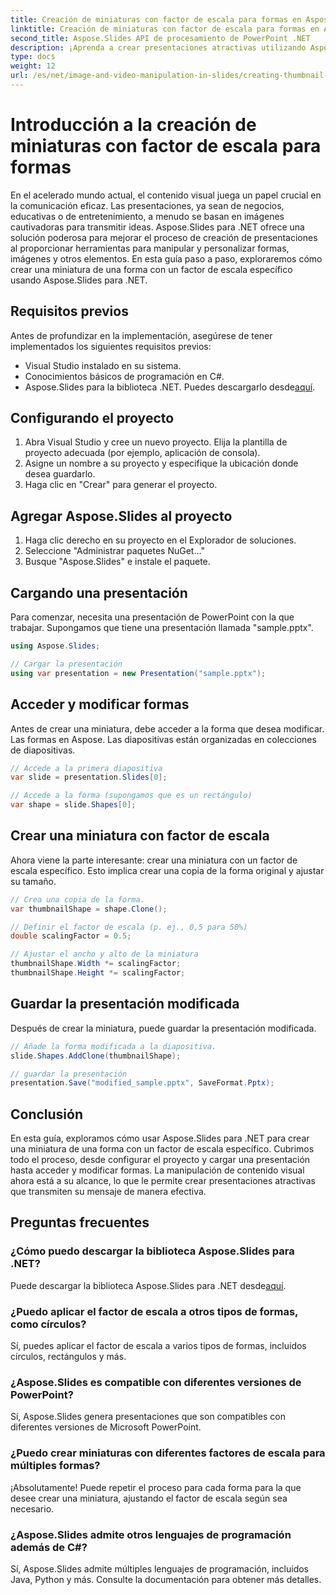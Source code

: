```yaml
---
title: Creación de miniaturas con factor de escala para formas en Aspose.Slides
linktitle: Creación de miniaturas con factor de escala para formas en Aspose.Slides
second_title: Aspose.Slides API de procesamiento de PowerPoint .NET
description: ¡Aprenda a crear presentaciones atractivas utilizando Aspose.Slides para .NET! Siga nuestra guía paso a paso con código fuente completo para crear miniaturas con factores de escala para formas.
type: docs
weight: 12
url: /es/net/image-and-video-manipulation-in-slides/creating-thumbnail-scaling-factor-shape/
---
```


# Introducción a la creación de miniaturas con factor de escala para formas

En el acelerado mundo actual, el contenido visual juega un papel crucial en la comunicación eficaz. Las presentaciones, ya sean de negocios, educativas o de entretenimiento, a menudo se basan en imágenes cautivadoras para transmitir ideas. Aspose.Slides para .NET ofrece una solución poderosa para mejorar el proceso de creación de presentaciones al proporcionar herramientas para manipular y personalizar formas, imágenes y otros elementos. En esta guía paso a paso, exploraremos cómo crear una miniatura de una forma con un factor de escala específico usando Aspose.Slides para .NET.

## Requisitos previos

Antes de profundizar en la implementación, asegúrese de tener implementados los siguientes requisitos previos:

- Visual Studio instalado en su sistema.
- Conocimientos básicos de programación en C#.
-  Aspose.Slides para la biblioteca .NET. Puedes descargarlo desde[aquí](https://releases.aspose.com/slides/net/).

## Configurando el proyecto

1. Abra Visual Studio y cree un nuevo proyecto. Elija la plantilla de proyecto adecuada (por ejemplo, aplicación de consola).
2. Asigne un nombre a su proyecto y especifique la ubicación donde desea guardarlo.
3. Haga clic en "Crear" para generar el proyecto.

## Agregar Aspose.Slides al proyecto

1. Haga clic derecho en su proyecto en el Explorador de soluciones.
2. Seleccione "Administrar paquetes NuGet..."
3. Busque "Aspose.Slides" e instale el paquete.

## Cargando una presentación

Para comenzar, necesita una presentación de PowerPoint con la que trabajar. Supongamos que tiene una presentación llamada "sample.pptx".

```csharp
using Aspose.Slides;

// Cargar la presentación
using var presentation = new Presentation("sample.pptx");
```

## Acceder y modificar formas

Antes de crear una miniatura, debe acceder a la forma que desea modificar. Las formas en Aspose. Las diapositivas están organizadas en colecciones de diapositivas.

```csharp
// Accede a la primera diapositiva
var slide = presentation.Slides[0];

// Accede a la forma (supongamos que es un rectángulo)
var shape = slide.Shapes[0];
```

## Crear una miniatura con factor de escala

Ahora viene la parte interesante: crear una miniatura con un factor de escala específico. Esto implica crear una copia de la forma original y ajustar su tamaño.

```csharp
// Crea una copia de la forma.
var thumbnailShape = shape.Clone();

// Definir el factor de escala (p. ej., 0,5 para 50%)
double scalingFactor = 0.5;

// Ajustar el ancho y alto de la miniatura
thumbnailShape.Width *= scalingFactor;
thumbnailShape.Height *= scalingFactor;
```

## Guardar la presentación modificada

Después de crear la miniatura, puede guardar la presentación modificada.

```csharp
// Añade la forma modificada a la diapositiva.
slide.Shapes.AddClone(thumbnailShape);

// guardar la presentación
presentation.Save("modified_sample.pptx", SaveFormat.Pptx);
```

## Conclusión

En esta guía, exploramos cómo usar Aspose.Slides para .NET para crear una miniatura de una forma con un factor de escala específico. Cubrimos todo el proceso, desde configurar el proyecto y cargar una presentación hasta acceder y modificar formas. La manipulación de contenido visual ahora está a su alcance, lo que le permite crear presentaciones atractivas que transmiten su mensaje de manera efectiva.

## Preguntas frecuentes

### ¿Cómo puedo descargar la biblioteca Aspose.Slides para .NET?

 Puede descargar la biblioteca Aspose.Slides para .NET desde[aquí](https://releases.aspose.com/slides/net/).

### ¿Puedo aplicar el factor de escala a otros tipos de formas, como círculos?

Sí, puedes aplicar el factor de escala a varios tipos de formas, incluidos círculos, rectángulos y más.

### ¿Aspose.Slides es compatible con diferentes versiones de PowerPoint?

Sí, Aspose.Slides genera presentaciones que son compatibles con diferentes versiones de Microsoft PowerPoint.

### ¿Puedo crear miniaturas con diferentes factores de escala para múltiples formas?

¡Absolutamente! Puede repetir el proceso para cada forma para la que desee crear una miniatura, ajustando el factor de escala según sea necesario.

### ¿Aspose.Slides admite otros lenguajes de programación además de C#?

Sí, Aspose.Slides admite múltiples lenguajes de programación, incluidos Java, Python y más. Consulte la documentación para obtener más detalles.